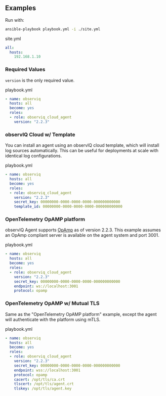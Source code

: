 ## Examples

Run with:
```bash
ansible-playbook playbook.yml -i ./site.yml
```

site.yml
```yaml
all:
  hosts:
    192.168.1.10
```

### Required Values

`version` is the only required value.

playbook.yml
```yaml
- name: observiq
  hosts: all
  become: yes
  roles:
  - role: observiq_cloud_agent
    version: "2.2.3"
```

### observIQ Cloud w/ Template

You can install an agent using an observIQ cloud template, which will install log
sources automatically. This can be useful for deployments at scale with identical
log configurations.

playbook.yml
```yaml
- name: observiq
  hosts: all
  become: yes
  roles:
  - role: observiq_cloud_agent
    version: "2.2.3"
    secret_key: 00000000-0000-0000-0000-000000000000
    template_id: 00000000-0000-0000-0000-000000000000
```

### OpenTelemetry OpAMP platform

observIQ Agent supports [OpAmp](https://github.com/open-telemetry/opamp-spec) as of version 2.2.3.
This example assumes an OpAmp compliant server is available on the agent system and port 3001.

playbook.yml
```yaml
- name: observiq
  hosts: all
  become: yes
  roles:
  - role: observiq_cloud_agent
    version: "2.2.3"
    secret_key: 00000000-0000-0000-0000-000000000000
    endpoint: ws://localhost:3001
    protocol: opamp
```

### OpenTelemetry OpAMP w/ Mutual TLS

Same as the "OpenTelemetry OpAMP platform" example, except the agent will authenticate
with the platform using mTLS.

playbook.yml
```yaml
- name: observiq
  hosts: all
  become: yes
  roles:
  - role: observiq_cloud_agent
    version: "2.2.3"
    secret_key: 00000000-0000-0000-0000-000000000000
    endpoint: wss://localhost:3001
    protocol: opamp
    cacert: /opt/tls/ca.crt
    tlscert: /opt/tls/agent.crt
    tlskey: /opt/tls/agent.key
```
